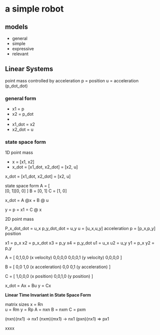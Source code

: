 # a simple robot

## models

- general
- simple
- expressive
- relevant

## Linear Systems

point mass controlled by acceleration
p = position
u = acceleration (p_dot_dot)

### general form

- x1 = p
- x2 = p_dot
-
- x1_dot = x2
- x2_dot = u

### state space form

1D point mass

- x = [x1, x2]
- x_dot = [x1_dot, x2_dot] = [x2, u]

x_dot = [x1_dot, x2_dot] = [x2, u]

state space form
A = [  
 [0, 1][0, 0]
]
B = [0, 1]
C = [1, 0]

x_dot = A @x + B @ u

y = p = x1 = C @ x

2D point mass

P_x_dot_dot = u_x
p_y_dot_dot = u_y
u = [u_x,u_y] acceleration
p = [p_x,p_y] position

x1 = p_x
x2 = p_x_dot
x3 = p_y
x4 = p_y_dot
u1 = u_x
u2 = u_y
y1 = p_x
y2 = p_y

A = [
0,1,0,0 (x velocity)
0,0,0,0
0,0,0,1 (y velocity)
0,0,0,0
]

B = [
0,0
1,0 (x acceleration)
0,0
0,1 (y acceleration)
]

C = [
1,0,0,0 (x position)
0,0,1,0 (y position)
]

x_dot = Ax + Bu
y = Cx

**Linear Time Invariant in State Space Form**

matrix sizes
x = Rn  
u = Rm
y = Rp
A = nxn
B = nxm
C = pxm

(nxn)(nx1) -> nx1
(nxm)(mx1) -> nx1
(pxn)(nx1) => px1

xxxx
